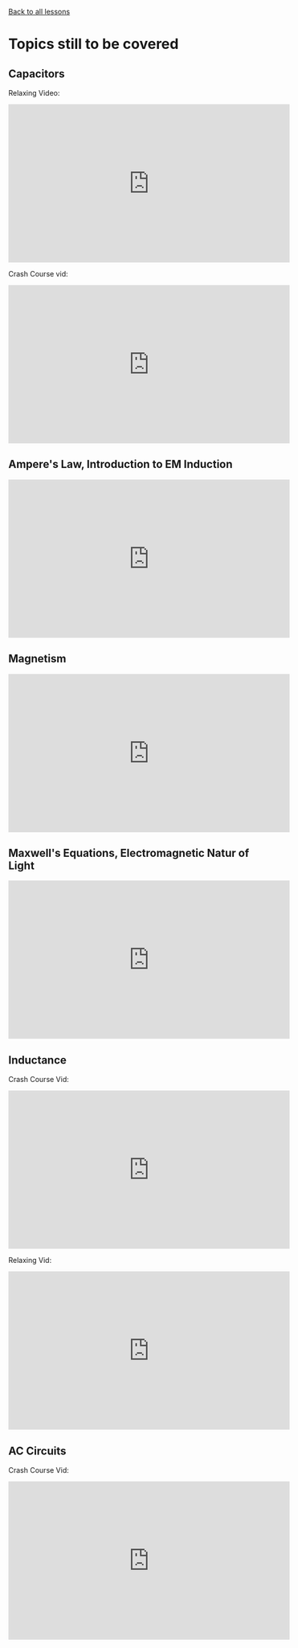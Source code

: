 [Back to all lessons](.)

# Topics still to be covered


## Capacitors

Relaxing Video:

<iframe width="560" height="315" src="https://www.youtube.com/embed/f_MZNsEqyQw" frameborder="0" allow="autoplay; encrypted-media" allowfullscreen></iframe>

Crash Course vid:

<iframe width="560" height="315" src="https://www.youtube.com/embed/vuCJP_5KOlI" frameborder="0" allow="autoplay; encrypted-media" allowfullscreen></iframe>


## Ampere's Law, Introduction to EM Induction

<iframe width="560" height="315" src="https://www.youtube.com/embed/5fqwJyt4Lus" frameborder="0" allow="autoplay; encrypted-media" allowfullscreen></iframe>

## Magnetism

<iframe width="560" height="315" src="https://www.youtube.com/embed/s94suB5uLWw?rel=0" frameborder="0" allow="autoplay; encrypted-media" allowfullscreen></iframe>


## Maxwell's Equations, Electromagnetic Natur of Light

<iframe width="560" height="315" src="https://www.youtube.com/embed/K40lNL3KsJ4?rel=0" frameborder="0" allow="autoplay; encrypted-media" allowfullscreen></iframe>

## Inductance

Crash Course Vid:

<iframe width="560" height="315" src="https://www.youtube.com/embed/pQp6bmJPU_0" frameborder="0" allow="autoplay; encrypted-media" allowfullscreen></iframe>

Relaxing Vid:

<iframe width="560" height="315" src="https://www.youtube.com/embed/ukBFPrXiKWA" frameborder="0" allow="autoplay; encrypted-media" allowfullscreen></iframe>


## AC Circuits

Crash Course Vid:

<iframe width="560" height="315" src="https://www.youtube.com/embed/Jveer7vhjGo" frameborder="0" allow="autoplay; encrypted-media" allowfullscreen></iframe>

